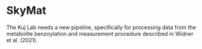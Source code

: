 # SkyMat
The Kuj Lab needs a new pipeline, specifically for processing data from the metabolite benzoylation and measurement procedure described in Widner et al. (2021).
